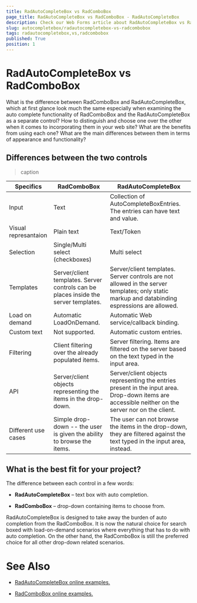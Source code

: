 ```yaml
---
title: RadAutoCompleteBox vs RadComboBox
page_title: RadAutoCompleteBox vs RadComboBox - RadAutoCompleteBox
description: Check our Web Forms article about RadAutoCompleteBox vs RadComboBox.
slug: autocompletebox/radautocompletebox-vs-radcombobox
tags: radautocompletebox,vs,radcombobox
published: True
position: 1
---
```


# RadAutoCompleteBox vs RadComboBox



What is the difference between RadComboBox and RadAutoCompleteBox, which at first glance look much the same especially when examining the auto complete functionality of RadComboBox and the RadAutoCompleteBox as a separate control? How to distinguish and choose one over the other when it comes to incorporating them in your web site? What are the benefits from using each one? What are the main differences between them in terms of appearance and functionality?

## Differences between the two controls


>caption  

| Specifics | RadComboBox | RadAutoCompleteBox |
| ------ | ------ | ------ |
|Input|Text|Collection of AutoCompleteBoxEntries. The entries can have text and value.|
|Visual represantaion|Plain text|Text/Token|
|Selection|Single/Multi select (checkboxes)|Multi select|
|Templates|Server/client templates. Server controls can be places inside the server templates.|Server/client templates. Server controls are not allowed in the server templates; only static markup and databinding espressions are allowed.|
|Load on demand|Automatic LoadOnDemand.|Automatic Web service/callback binding.|
|Custom text|Not supported.|Automatic custom entries.|
|Filtering|Client filtering over the already populated items.|Server filtering. Items are filtered on the server based on the text typed in the input area.|
|API|Server/client objects representing the items in the drop-down.|Server/client objects representing the entries present in the input area. Drop-down items are accessible neither on the server nor on the client.|
|Different use cases|Simple drop-down -- the user is given the ability to browse the items.|The user can not browse the items in the drop-down, they are filtered against the text typed in the input area, instead.|

## What is the best fit for your project?

The difference between each control in a few words:

* **RadAutoCompleteBox** – text box with auto completion.

* **RadComboBox** – drop-down containing items to choose from.

RadAutoCompleteBox is designed to take away the burden of auto completion from the RadComboBox. It is now the natural choice for search boxed with load-on-demand scenarios where everything that has to do with auto completion. On the other hand, the RadComboBox is still the preferred choice for all other drop-down related scenarios.

# See Also

 * [RadAutoCompleteBox online examples.](https://demos.telerik.com/aspnet-ajax/autocompletebox/examples/default/defaultcs.aspx)

 * [RadComboBox online examples.](https://demos.telerik.com/aspnet-ajax/combobox/examples/default/defaultcs.aspx)
